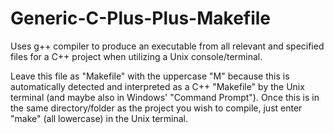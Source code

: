 # Generic-C-Plus-Plus-Makefile
Uses g++ compiler to produce an executable from all relevant and specified files for a C++ project when utilizing a Unix console/terminal.

Leave this file as "Makefile" with the uppercase "M" because this is automatically detected and interpreted as a C++ "Makefile" by the Unix terminal (and maybe also in Windows' "Command Prompt"). Once this is in the same directory/folder as the project you wish to compile, just enter "make" (all lowercase) in the Unix terminal.
